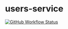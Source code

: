 # users-service
[![GitHub Workflow Status](https://img.shields.io/github/workflow/status/Fifiuba/users-service/Python%20application?label=build&style=flat-square)](https://github.com/Fifiuba/users-service/commits)
